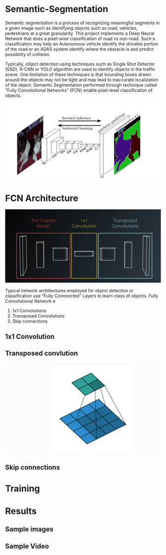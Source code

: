# Semantic-Segmentation

Semantic segmentation is a process of recognizing meaningful segments in a given image such as identifying objects such as road, vehicles, pedestrians at a great granularity. 
This project implements a Deep Neural Network that does a pixel-wise classification of road vs non-road. Such a classification may help an Autonomous vehicle identify the drivable
portion of the road or an ADAS system identify where the obstacle is and predict possibility of collision. 

Typically, object detection using techniques such as Single Shot Detector (SSD), R-CNN or YOLO algorithm are used to identify objects in the traffic scene. One limitation of these
techniques is that bounding boxes drawn around the objects may not be tight and may lead to inaccurate localization of the object. Semantic Segmentation performed through technique called
"Fully Convolutional Networks" (FCN) enable pixel-level classification of objects.


[//]: # (Image References) 
[image1]: ./images/1_fcn.png
[image2]: ./images/2_encoder_decoder.png
[image3]: ./images/3_Transposed_Convolution.png

![alt text][image1]


# FCN Architecture

![alt text][image2]

Typical network architectures employed for object detection or classification use "Fully Connnected" Layers to learn class of objects. Fully Convolutional Network e


1. 1x1 Convolutions
2. Transposed Convolutions
3. Skip connections


## 1x1 Convolution

## Transposed convlution

![alt text][image3]

## Skip connections


# Training

# Results

## Sample images

## Sample Video

